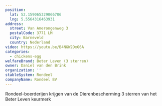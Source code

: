 ```yaml
---
position:
  lat: 52.159065329066706
  lng: 5.5564316463931
address:
  street: Van Amerongenweg 3
  postalCode: 3771 LM
  city: Barneveld
  country: Nederland
video: https://youtu.be/B4NGW2DxG6A
categories:
  - chickens-egg
welfareBrand: Beter Leven (3 sterren)
owner: Daniel van den Brink
organization: ''
stableSystem: Rondeel
companyName: Rondeel BV
---
```

Rondeel-boerderijen krijgen van de Dierenbescherming 3 sterren van het Beter Leven keurmerk